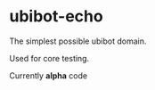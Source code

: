 # ubibot-echo
The simplest possible ubibot domain.

Used for core testing.

Currently **alpha** code 
